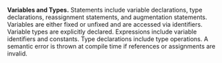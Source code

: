 **Variables and Types.** Statements include variable declarations, type declarations, reassignment statements, and augmentation statements. Variables are either fixed or unfixed and are accessed via identifiers. Variable types are explicitly declared. Expressions include variable identifiers and constants. Type declarations include type operations.
A semantic error is thrown at compile time if references or assignments are invalid.
